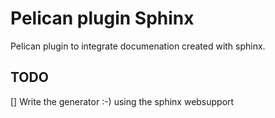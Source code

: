 # Pelican plugin Sphinx

Pelican plugin to integrate documenation created with sphinx.

## TODO
[] Write the generator :-) using the sphinx websupport 
